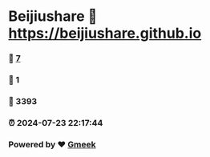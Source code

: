 # Beijiushare :link: https://beijiushare.github.io 
### :page_facing_up: [7](https://beijiushare.github.io/tag.html) 
### :speech_balloon: 1 
### :hibiscus: 3393 
### :alarm_clock: 2024-07-23 22:17:44 
### Powered by :heart: [Gmeek](https://github.com/Meekdai/Gmeek)
